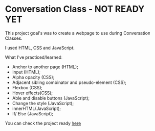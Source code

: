 # Conversation Class - NOT READY YET

This project goal's was to create a webpage to use during Conversation Classes.

I used HTML, CSS and JavaScript.

What I've practiced/learned:
- Anchor to another page (HTML);
- Input (HTML);
- Alpha opacity (CSS);
- Adjacent sibling combinator and pseudo-element (CSS);
- Flexbox (CSS);
- Hover effects(CSS);
- Able and disable buttons (JavaScript);
- Change the style (JavaScript);
- innerHTML(JavaScript);
- If/ Else (JavaScript);


You can check the project ready [here](https://yasmingsdm.github.io/ConversationClass/)
